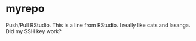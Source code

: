 # myrepo
Push/Pull RStudio.
This is a line from RStudio. I really like cats and lasanga. Did my SSH key work?